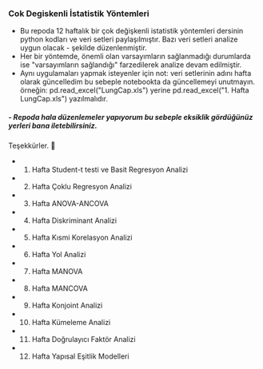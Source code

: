 ### Cok Degiskenli İstatistik Yöntemleri
- Bu repoda 12 haftalık bir çok değişkenli istatistik yöntemleri dersinin python kodları ve veri setleri paylaşılmıştır. Bazı veri setleri analize uygun olacak - şekilde düzenlenmiştir. 
- Her bir yöntemde, önemli olan varsayımların sağlanmadığı durumlarda ise "varsayımların sağlandığı" farzedilerek analize devam edilmiştir. 
- Aynı uygulamaları yapmak isteyenler için not:
veri setlerinin adını hafta olarak güncelledim bu sebeple notebookta da güncellemeyi unutmayın. 
örneğin: pd.read_excel("LungCap.xls") yerine pd.read_excel("1. Hafta LungCap.xls") yazılmalıdır.

##### - Repoda hala düzenlemeler yapıyorum bu sebeple eksiklik gördüğünüz yerleri bana iletebilirsiniz. 

Teşekkürler. 🤗

* 1. Hafta	     Student-t testi ve Basit Regresyon Analizi
* 2. Hafta	     Çoklu Regresyon Analizi
* 3. Hafta	     ANOVA-ANCOVA
* 4. Hafta	     Diskriminant Analizi
* 5. Hafta	     Kısmi Korelasyon Analizi
* 6. Hafta	     Yol Analizi
* 7. Hafta	     MANOVA
* 8. Hafta 	   MANCOVA
* 9. Hafta 	   Konjoint Analizi
* 10. Hafta	   Kümeleme Analizi
* 11. Hafta	   Doğrulayıcı Faktör Analizi
* 12. Hafta	   Yapısal Eşitlik Modelleri
